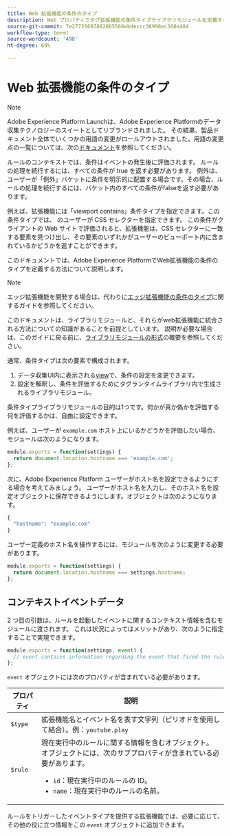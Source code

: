 ```yaml
---
title: Web 拡張機能の条件のタイプ
description: Web プロパティでタグ拡張機能の条件タイプライブラリモジュールを定義する方法について説明します。
source-git-commit: 7e27735697882065566ebdeccc36998ec368e404
workflow-type: tm+mt
source-wordcount: '498'
ht-degree: 69%

---
```


# Web 拡張機能の条件のタイプ

>[!NOTE]
>
>Adobe Experience Platform Launchは、Adobe Experience Platformのデータ収集テクノロジーのスイートとしてリブランドされました。 その結果、製品ドキュメント全体でいくつかの用語の変更がロールアウトされました。用語の変更点の一覧については、次の[ドキュメント](../../term-updates.md)を参照してください。

ルールのコンテキストでは、条件はイベントの発生後に評価されます。 ルールの処理を続行するには、すべての条件が true を返す必要があります。 例外は、ユーザーが「例外」バケットに条件を明示的に配置する場合です。その場合、ルールの処理を続行するには、バケット内のすべての条件がfalseを返す必要があります。

例えば、拡張機能には「viewport contains」条件タイプを指定できます。この条件タイプでは、 のユーザーが CSS セレクターを指定できます。 この条件がクライアントの Web サイトで評価されると、拡張機能は、CSS セレクターに一致する要素を見つけ出し、その要素のいずれかがユーザーのビューポート内に含まれているかどうかを返すことができます。

このドキュメントでは、Adobe Experience PlatformでWeb拡張機能の条件のタイプを定義する方法について説明します。

>[!NOTE]
>
>エッジ拡張機能を開発する場合は、代わりに[エッジ拡張機能の条件のタイプ](../edge/condition-types.md)に関するガイドを参照してください。
>
>このドキュメントは、ライブラリモジュールと、それらがweb拡張機能に統合される方法についての知識があることを前提としています。 説明が必要な場合は、このガイドに戻る前に、[ライブラリモジュールの形式](./format.md)の概要を参照してください。

通常、条件タイプは次の要素で構成されます。

1. データ収集UI内に表示される[view](./views.md)で、条件の設定を変更できます。
2. 設定を解釈し、条件を評価するためにタグランタイムライブラリ内で生成されるライブラリモジュール。

条件タイプライブラリモジュールの目的は1つです。何かが真か偽かを評価する 何を評価するかは、自由に設定できます。

例えば、ユーザーが `example.com` ホスト上にいるかどうかを評価したい場合、モジュールは次のようになります。

```js
module.exports = function(settings) {
  return document.location.hostname === 'example.com';
};
```

次に、Adobe Experience Platform ユーザーがホスト名を設定できるようにする場合を考えてみましょう。 ユーザーがホスト名を入力し、そのホスト名を設定オブジェクトに保存できるようにします。オブジェクトは次のようになります。

```js
{
  "hostname": "example.com"
}
```

ユーザー定義のホスト名を操作するには、モジュールを次のように変更する必要があります。

```js
module.exports = function(settings) {
  return document.location.hostname === settings.hostname;
};
```

## コンテキストイベントデータ

2 つ目の引数は、ルールを起動したイベントに関するコンテキスト情報を含むモジュールに渡されます。 これは状況によってはメリットがあり、次のように指定することで実現できます。

```js
module.exports = function(settings, event) {
  // event contains information regarding the event that fired the rule
};
```

`event` オブジェクトには次のプロパティが含まれている必要があります。

| プロパティ | 説明 |
| --- | --- |
| `$type` | 拡張機能名とイベント名を表す文字列（ピリオドを使用して結合）。例：`youtube.play` |
| `$rule` | 現在実行中のルールに関する情報を含むオブジェクト。 オブジェクトには、次のサブプロパティが含まれている必要があります。<ul><li>`id`：現在実行中のルールの ID。</li><li>`name`：現在実行中のルールの名前。</li></ul> |

ルールをトリガーしたイベントタイプを提供する拡張機能では、必要に応じて、その他の役に立つ情報をこの `event` オブジェクトに追加できます。
